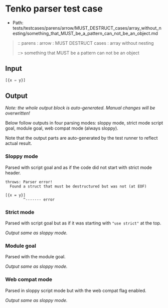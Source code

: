 # Tenko parser test case

- Path: tests/testcases/parens/arrow/MUST_DESTRUCT_cases/array_without_nesting/something_that_MUST_be_a_pattern_can_not_be_an_object.md

> :: parens : arrow : MUST DESTRUCT cases : array without nesting
>
> ::> something that MUST be a pattern can not be an object

## Input


`````js
[{x = y}]
`````

## Output

_Note: the whole output block is auto-generated. Manual changes will be overwritten!_

Below follow outputs in four parsing modes: sloppy mode, strict mode script goal, module goal, web compat mode (always sloppy).

Note that the output parts are auto-generated by the test runner to reflect actual result.

### Sloppy mode

Parsed with script goal and as if the code did not start with strict mode header.

`````
throws: Parser error!
  Found a struct that must be destructured but was not (at EOF)

[{x = y}]
        ^------- error
`````

### Strict mode

Parsed with script goal but as if it was starting with `"use strict"` at the top.

_Output same as sloppy mode._

### Module goal

Parsed with the module goal.

_Output same as sloppy mode._

### Web compat mode

Parsed in sloppy script mode but with the web compat flag enabled.

_Output same as sloppy mode._
